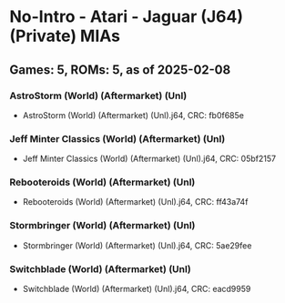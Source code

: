 # No-Intro - Atari - Jaguar (J64) (Private) MIAs
## Games: 5, ROMs: 5, as of 2025-02-08

### AstroStorm (World) (Aftermarket) (Unl)
- AstroStorm (World) (Aftermarket) (Unl).j64, CRC: fb0f685e

### Jeff Minter Classics (World) (Aftermarket) (Unl)
- Jeff Minter Classics (World) (Aftermarket) (Unl).j64, CRC: 05bf2157

### Rebooteroids (World) (Aftermarket) (Unl)
- Rebooteroids (World) (Aftermarket) (Unl).j64, CRC: ff43a74f

### Stormbringer (World) (Aftermarket) (Unl)
- Stormbringer (World) (Aftermarket) (Unl).j64, CRC: 5ae29fee

### Switchblade (World) (Aftermarket) (Unl)
- Switchblade (World) (Aftermarket) (Unl).j64, CRC: eacd9959
